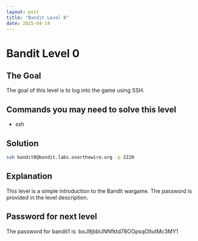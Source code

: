 ```yaml
---
layout: post
title: "Bandit Level 0"
date: 2025-04-14
---
```


# Bandit Level 0

## The Goal
The goal of this level is to log into the game using SSH.

## Commands you may need to solve this level
- ssh

## Solution
```bash
ssh bandit0@bandit.labs.overthewire.org -p 2220
```

## Explanation
This level is a simple introduction to the Bandit wargame. The password is provided in the level description.

## Password for next level
The password for bandit1 is: boJ9jbbUNNfktd78OOpsqOltutMc3MY1 